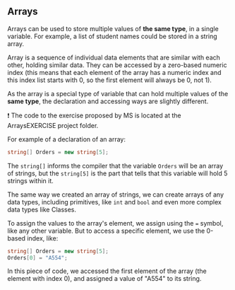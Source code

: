 ## Arrays

Arrays can be used to store multiple values of **the same type**, in a single variable. For example, a list of student names could be stored in a string array.

Array is a sequence of individual data elements that are similar with each other, holding similar data. They can be accessed by a zero-based numeric index (this means that each element of the array has a numeric index and this index list starts with 0, so the first element will always be 0, not 1).

As the array is a special type of variable that can hold multiple values of the **same type**, the declaration and accessing ways are slightly different.

:exclamation: The code to the exercise proposed by MS is located at the ArraysEXERCISE project folder.

For example of a declaration of an array:
```C#
string[] Orders = new string[5];
```

The `string[]` informs the compiler that the variable `Orders` will be an array of strings, but the `string[5]` is the part that tells that this variable will hold 5 strings within it.

The same way we created an array of strings, we can create arrays of any data types, including primitives, like `int` and `bool` and even more complex data types like Classes.

To assign the values to the array's element, we assign using the `=` symbol, like any other variable. But to access a specific element, we use the 0-based index, like:
```C#
string[] Orders = new string[5];
Orders[0] = "A554";
```

In this piece of code, we accessed the first element of the array (the element with index 0), and assigned a value of "A554" to its string.
